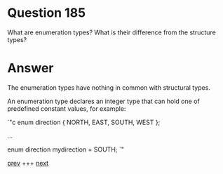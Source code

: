 
# Question 185



What are enumeration types? What is their difference from the structure types?


# Answer



The enumeration types have nothing in common with structural types. 

An enumeration type declares an integer type that can hold one of predefined
constant values, for example:

`"c
enum direction {
    NORTH,
    EAST,
    SOUTH,
    WEST
    };
    
...

enum direction mydirection = SOUTH;
`"


[prev](184.md) +++ [next](186.md)
